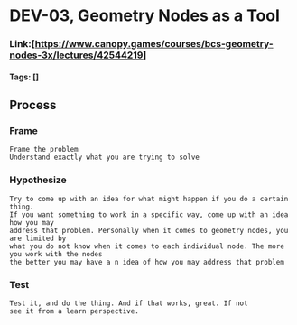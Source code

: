 # DEV-03, Geometry Nodes as a Tool
### Link:[<https://www.canopy.games/courses/bcs-geometry-nodes-3x/lectures/42544219>]
#### Tags: []

## Process

### Frame

    Frame the problem
    Understand exactly what you are trying to solve

### Hypothesize

    Try to come up with an idea for what might happen if you do a certain thing.
    If you want something to work in a specific way, come up with an idea how you may
    address that problem. Personally when it comes to geometry nodes, you are limited by 
    what you do not know when it comes to each individual node. The more you work with the nodes
    the better you may have a n idea of how you may address that problem

### Test

    Test it, and do the thing. And if that works, great. If not
    see it from a learn perspective.
